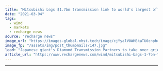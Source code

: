 ```yaml
---
title: "Mitsubishi bags $1.7bn transmission link to world's largest offshore wind farm"
date: "2021-03-04"
tags: 
  - wind
  - markets
  - recharge news
source: "recharge news"
image_url: "https://images-global.nhst.tech/image/cjYyalVOWHBkaTU0cnphcFR4K0tTYzMxMlkvYVhOd29NR1ZDNTZ1SmlLOD0=/nhst/binary/7de429ec1707d6442a854ad231cbbabf"
image_fp: "/assets/img/post_thumbnails/147.jpg"
lead: "Japanese giant's Diamond Transmission Partners to take over grid link to 1.2GW Hornsea 1 off UK"
article_url: "https://www.rechargenews.com/wind/mitsubishi-bags-1-7bn-transmission-link-to-worlds-largest-offshore-wind-farm/2-1-974401"
---
```


---
